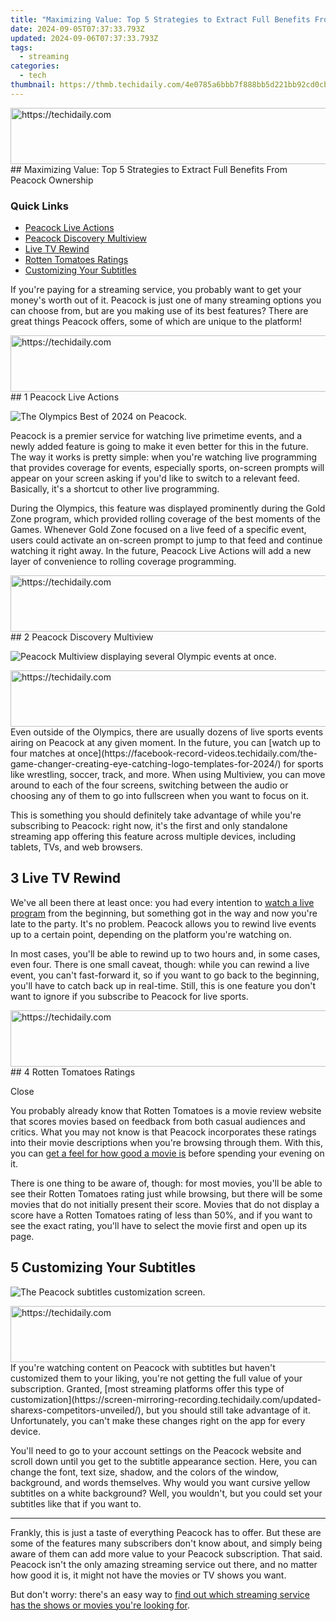 ```yaml
---
title: "Maximizing Value: Top 5 Strategies to Extract Full Benefits From Peacock Ownership"
date: 2024-09-05T07:37:33.793Z
updated: 2024-09-06T07:37:33.793Z
tags:
  - streaming
categories:
  - tech
thumbnail: https://thmb.techidaily.com/4e0785a6bbb7f888bb5d221bb92cd0cb4855dc6ae8cb9e04372b123059b2f388.jpg
---
```


<!-- affiliate ads begin -->
<a href="https://aligracehair.sjv.io/c/5597632/2012406/19272" target="_top" id="2012406">
  <img src="//a.impactradius-go.com/display-ad/19272-2012406" border="0" alt="https://techidaily.com" width="728" height="90"/>
</a>
<img height="0" width="0" src="https://aligracehair.sjv.io/i/5597632/2012406/19272" style="position:absolute;visibility:hidden;" border="0" />
<!-- affiliate ads end -->
## Maximizing Value: Top 5 Strategies to Extract Full Benefits From Peacock Ownership

### Quick Links

* [Peacock Live Actions](https://pokemon-go-android.techidaily.com/in-2024-pokemon-go-error-12-failed-to-detect-location-on-google-pixel-8-pro-drfone-by-drfone-virtual-android/)
* [Peacock Discovery Multiview](https://android-location-track.techidaily.com/how-to-track-nubia-red-magic-8s-proplus-location-by-number-drfone-by-drfone-virtual-android/)
* [Live TV Rewind](https://win-howtos.techidaily.com/effective-fixes-for-handling-fatal-dxgkrnl-errors-during-video-streaming-in-windows/)
* [Rotten Tomatoes Ratings](https://android-unlock.techidaily.com/in-2024-best-vivo-t2-5g-pattern-lock-removal-tools-remove-android-pattern-lock-without-losing-data-by-drfone-android/)
* [Customizing Your Subtitles](https://smart-video-creator.techidaily.com/new-glitch-video-editing-made-easy-best-desktop-and-online-tools-for-windows-and-mac/)

 If you're paying for a streaming service, you probably want to get your money's worth out of it. Peacock is just one of many streaming options you can choose from, but are you making use of its best features? There are great things Peacock offers, some of which are unique to the platform!

<!-- affiliate ads begin -->
<a href="https://aligracehair.sjv.io/c/5597632/1959712/19272" target="_top" id="1959712">
  <img src="//a.impactradius-go.com/display-ad/19272-1959712" border="0" alt="https://techidaily.com" width="728" height="90"/>
</a>
<img height="0" width="0" src="https://aligracehair.sjv.io/i/5597632/1959712/19272" style="position:absolute;visibility:hidden;" border="0" />
<!-- affiliate ads end -->
## 1  Peacock Live Actions 

![The Olympics Best of 2024 on Peacock.](https://static1.howtogeekimages.com/wordpress/wp-content/uploads/2024/08/screenshot-49.png) 

 Peacock is a premier service for watching live primetime events, and a newly added feature is going to make it even better for this in the future. The way it works is pretty simple: when you're watching live programming that provides coverage for events, especially sports, on-screen prompts will appear on your screen asking if you'd like to switch to a relevant feed. Basically, it's a shortcut to other live programming.

 During the Olympics, this feature was displayed prominently during the Gold Zone program, which provided rolling coverage of the best moments of the Games. Whenever Gold Zone focused on a live feed of a specific event, users could activate an on-screen prompt to jump to that feed and continue watching it right away. In the future, Peacock Live Actions will add a new layer of convenience to rolling coverage programming.

<!-- affiliate ads begin -->
<a href="https://appsumo.8odi.net/c/5597632/2044583/7443" target="_top" id="2044583">
  <img src="//a.impactradius-go.com/display-ad/7443-2044583" border="0" alt="https://techidaily.com" width="728" height="90"/>
</a>
<img height="0" width="0" src="https://appsumo.8odi.net/i/5597632/2044583/7443" style="position:absolute;visibility:hidden;" border="0" />
<!-- affiliate ads end -->
## 2  Peacock Discovery Multiview 

![Peacock Multiview displaying several Olympic events at once.](https://static1.howtogeekimages.com/wordpress/wp-content/uploads/2024/08/screenshot-46.png) 

<!-- affiliate ads begin -->
<a href="https://imp.i357552.net/c/5597632/1013424/11832" target="_top" id="1013424">
  <img src="//a.impactradius-go.com/display-ad/11832-1013424" border="0" alt="https://techidaily.com" width="728" height="90"/>
</a>
<img height="0" width="0" src="https://imp.i357552.net/i/5597632/1013424/11832" style="position:absolute;visibility:hidden;" border="0" />
<!-- affiliate ads end -->
 Even outside of the Olympics, there are usually dozens of live sports events airing on Peacock at any given moment. In the future, you can [watch up to four matches at once](https://facebook-record-videos.techidaily.com/the-game-changer-creating-eye-catching-logo-templates-for-2024/) for sports like wrestling, soccer, track, and more. When using Multiview, you can move around to each of the four screens, switching between the audio or choosing any of them to go into fullscreen when you want to focus on it.

 This is something you should definitely take advantage of while you're subscribing to Peacock: right now, it's the first and only standalone streaming app offering this feature across multiple devices, including tablets, TVs, and web browsers.

## 3  Live TV Rewind 

 We've all been there at least once: you had every intention to [watch a live program](https://fox-friendly.techidaily.com/efficient-techniques-to-enhance-engagement-by-uploading-srt-content/) from the beginning, but something got in the way and now you're late to the party. It's no problem. Peacock allows you to rewind live events up to a certain point, depending on the platform you're watching on.

 In most cases, you'll be able to rewind up to two hours and, in some cases, even four. There is one small caveat, though: while you can rewind a live event, you can't fast-forward it, so if you want to go back to the beginning, you'll have to catch back up in real-time. Still, this is one feature you don't want to ignore if you subscribe to Peacock for live sports.

<!-- affiliate ads begin -->
<a href="https://appsumo.8odi.net/c/5597632/2111968/7443" target="_top" id="2111968">
  <img src="//a.impactradius-go.com/display-ad/7443-2111968" border="0" alt="https://techidaily.com" width="728" height="90"/>
</a>
<img height="0" width="0" src="https://appsumo.8odi.net/i/5597632/2111968/7443" style="position:absolute;visibility:hidden;" border="0" />
<!-- affiliate ads end -->
## 4  Rotten Tomatoes Ratings 

Close 

 You probably already know that Rotten Tomatoes is a movie review website that scores movies based on feedback from both casual audiences and critics. What you may not know is that Peacock incorporates these ratings into their movie descriptions when you're browsing through them. With this, you can [get a feel for how good a movie is](https://youtube-docs.techidaily.com/eaders-in-learning-select-sci-yt-channels/) before spending your evening on it.

 There is one thing to be aware of, though: for most movies, you'll be able to see their Rotten Tomatoes rating just while browsing, but there will be some movies that do not initially present their score. Movies that do not display a score have a Rotten Tomatoes rating of less than 50%, and if you want to see the exact rating, you'll have to select the movie first and open up its page.

## 5  Customizing Your Subtitles 

![The Peacock subtitles customization screen.](https://static1.howtogeekimages.com/wordpress/wp-content/uploads/2024/08/peacock-subtitles.png) 

<!-- affiliate ads begin -->
<a href="https://aligracehair.sjv.io/c/5597632/2006960/19272" target="_top" id="2006960">
  <img src="//a.impactradius-go.com/display-ad/19272-2006960" border="0" alt="https://techidaily.com" width="728" height="90"/>
</a>
<img height="0" width="0" src="https://aligracehair.sjv.io/i/5597632/2006960/19272" style="position:absolute;visibility:hidden;" border="0" />
<!-- affiliate ads end -->
 If you're watching content on Peacock with subtitles but haven't customized them to your liking, you're not getting the full value of your subscription. Granted, [most streaming platforms offer this type of customization](https://screen-mirroring-recording.techidaily.com/updated-sharexs-competitors-unveiled/), but you should still take advantage of it. Unfortunately, you can't make these changes right on the app for every device.

 You'll need to go to your account settings on the Peacock website and scroll down until you get to the subtitle appearance section. Here, you can change the font, text size, shadow, and the colors of the window, background, and words themselves. Why would you want cursive yellow subtitles on a white background? Well, you wouldn't, but you could set your subtitles like that if you want to.

---

 Frankly, this is just a taste of everything Peacock has to offer. But these are some of the features many subscribers don't know about, and simply being aware of them can add more value to your Peacock subscription. That said. Peacock isn't the only amazing streaming service out there, and no matter how good it is, it might not have the movies or TV shows you want.

 But don't worry: there's an easy way to [find out which streaming service has the shows or movies you're looking for](https://extra-guidance.techidaily.com/updated-personal-youtube-broadcasting-with-minimal-subscribers/).

<ins class="adsbygoogle"
     style="display:block"
     data-ad-format="autorelaxed"
     data-ad-client="ca-pub-7571918770474297"
     data-ad-slot="1223367746"></ins>



<ins class="adsbygoogle"
     style="display:block"
     data-ad-client="ca-pub-7571918770474297"
     data-ad-slot="8358498916"
     data-ad-format="auto"
     data-full-width-responsive="true"></ins>


